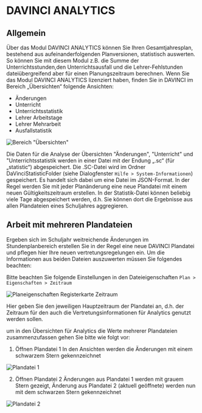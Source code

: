 # DAVINCI ANALYTICS

## Allgemein

Über das Modul DAVINCI ANALYTICS können Sie Ihren Gesamtjahresplan,
bestehend aus aufeinanderfolgenden Planversionen, statistisch auswerten. So können Sie mit diesem Modul z.B. die Summe der Unterrichtsstunden,den Unterrichtsausfall und die Lehrer-Fehlstunden dateiübergreifend aber für einen Planungszeitraum berechnen.
Wenn Sie das Modul DAVINCI ANALYTICS lizenziert haben, finden Sie in DAVINCI im Bereich „Übersichten“ folgende Ansichten:

* Änderungen
* Unterricht
* Unterrichtsstatistik
* Lehrer Arbeitstage
* Lehrer Mehrarbeit
* Ausfallstatistik

![Bereich "Übersichten"](/assets/images/Analytics01.png)

Die Daten für die Analyse der Übersichten "Änderungen", "Unterricht" und "Unterrichtsstatistik werden in einer Datei mit der Endung „.sc“ (für „statistic“) abgespeichert. Die .SC-Datei wird im Ordner DaVinciStatisticFolder (siehe Dialogfenster ``Hilfe > System-Informationen``) gespeichert. Es handelt sich dabei um eine Datei im JSON-Format. In der Regel werden Sie mit jeder Planänderung eine neue Plandatei mit einem neuen Gültigkeitszeitraum erstellen. In der Statistik-Datei können beliebig viele Tage abgespeichert werden, d.h. Sie können dort die Ergebnisse aus allen Plandateien eines Schuljahres aggregieren.

## Arbeit mit mehreren Plandateien

Ergeben sich im Schuljahr weitreichende Änderungen im Stundenplanbereich erstellen Sie in der Regel eine neue DAVINCI Plandatei und pflegen hier Ihre neuen vertretungsregelungen ein. Um die Informationen aus beiden Dateien auszuwerten müssen Sie folgendes beachten:

Bitte beachten Sie folgende Einstellungen in den Dateieigenschaften `Plan > Eigenschaften > Zeitraum`  

![Planeigenschaften Registerkarte Zeitraum](/assets/images/analytics/Dateieigenschaften.png)

Hier geben Sie den jeweiligen Hauptzeitraum der Plandatei an, d.h. der Zeitraum für den auch die Vertretungsinformationen für Analytics genutzt werden sollen.

um in den Übersichten für Analytics die Werte mehrerer Plandateien zusammenzufassen gehen Sie bitte wie folgt vor:

1. Öffnen Plandatei 1
In den Ansichten werden die Änderungen mit einem schwarzem Stern gekennzeichnet

![Plandatei 1](/assets/images/analytics/allgemein1.png)

2. Öffnen Plandatei 2
Änderungen aus Plandatei 1 werden mit grauem Stern gezeigt, Änderung aus Plandatei 2 (aktuell geöffnete) werden nun mit dem schwarzen Stern gekennzeichnet

![Plandatei 2](/assets/images/analytics/allgemein2.png)